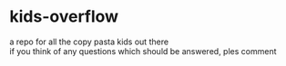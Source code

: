 # kids-overflow
a repo for all the copy pasta kids out there  
if you think of any questions which should be answered, ples comment
